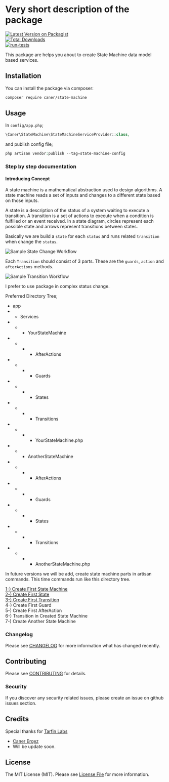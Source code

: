 

# Very short description of the package

[![Latest Version on Packagist](https://img.shields.io/packagist/v/caner/state-machine.svg?style=flat-square)](https://packagist.org/packages/caner/state-machine)    
[![Total Downloads](https://img.shields.io/packagist/dt/caner/state-machine.svg?style=flat-square)](https://packagist.org/packages/caner/state-machine)    
[![run-tests](https://github.com/CanerErgez/laravel-state-machine/actions/workflows/main.yml/badge.svg?branch=main)](https://github.com/CanerErgez/laravel-state-machine/actions/workflows/main.yml)

This package are helps you about to create State Machine data model based services.

## Installation

You can install the package via composer:

```bash 
composer require caner/state-machine  
```   
## Usage

In `config/app.php`;
```php 
\Caner\StateMachine\StateMachineServiceProvider::class,  
```  

and publish config file;
```php 
php artisan vendor:publish --tag=state-machine-config  
```  

### Step by step documentation

#### Introducing Concept
A state machine is a mathematical abstraction used to design algorithms. A state machine reads a set of inputs and changes to a different state based on those inputs.

A state is a description of the status of a system waiting to execute a transition. A transition is a set of actions to execute when a condition is fulfilled or an event received. In a state diagram, circles represent each possible state and arrows represent transitions between states.

Basically we are build a `state` for each `status` and runs related `transition` when change the `status`.

![Sample State Change Workflow](https://github.com/CanerErgez/laravel-state-machine/tree/main/docs/img/1.png)

Each `Transition` should consist of 3 parts. These are the `guards`, `action` and `afterActions` methods.

![Sample Transition Workflow](https://github.com/CanerErgez/laravel-state-machine/tree/main/docs/img/1.png)

I prefer to use package in complex status change.

Preferred Directory Tree;

- app
- - Services
- - - YourStateMachine
- - - - AfterActions
- - - - Guards
- - - - States
- - - - Transitions
- - - - YourStateMachine.php
- - - AnotherStateMachine
- - - - AfterActions
- - - - Guards
- - - - States
- - - - Transitions
- - - - AnotherStateMachine.php

In future versions we will be add, create state machine parts in artisan commands. This time commands run like this directory tree.


[1-) Create First State Machine ](https://github.com/CanerErgez/laravel-state-machine/tree/main/docs/first_state_machine.md)  
[2-) Create First State  ](https://github.com/CanerErgez/laravel-state-machine/tree/main/docs/first_state.md)  
[3-) Create First Transition  ](https://github.com/CanerErgez/laravel-state-machine/tree/main/docs/first_transition.md)   
4-) Create First Guard  
5-) Create First AfterAction  
6-) Transition in Created State Machine  
7-) Create Another State Machine

### Changelog

Please see [CHANGELOG](CHANGELOG.md) for more information what has changed recently.

## Contributing

Please see [CONTRIBUTING](CONTRIBUTING.md) for details.

### Security

If you discover any security related issues, please create an issue on github issues section.

## Credits
Special thanks for [Tarfin Labs](https://github.com/tarfin-labs)

- [Caner Ergez](https://github.com/CanerErgez)
- Will be update soon.

## License

The MIT License (MIT). Please see [License File](LICENSE.md) for more information.
